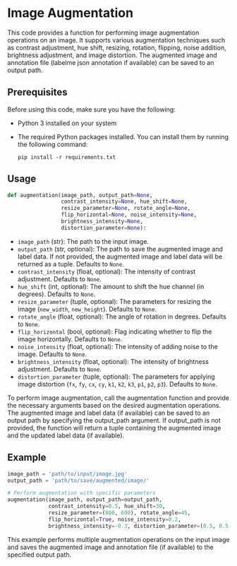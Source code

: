 # Image Augmentation

This code provides a function for performing image augmentation operations on an image. It supports various augmentation techniques such as contrast adjustment, hue shift, resizing, rotation, flipping, noise addition, brightness adjustment, and image distortion. The augmented image and annotation file (labelme json annotation if available) can be saved to an output path.

## Prerequisites

Before using this code, make sure you have the following:

- Python 3 installed on your system

- The required Python packages installed. You can install them by running the following command:

  ```shell
  pip install -r requirements.txt

## Usage

```python
def augmentation(image_path, output_path=None, 
                 contrast_intensity=None, hue_shift=None, 
                 resize_parameter=None, rotate_angle=None, 
                 flip_horizontal=None, noise_intensity=None,  
                 brightness_intensity=None,
                 distortion_parameter=None):
```

- `image_path` (str): The path to the input image.
- `output_path` (str, optional): The path to save the augmented image and label data. If not provided, the augmented image and label data will be returned as a tuple. Defaults to `None`.
- `contrast_intensity` (float, optional): The intensity of contrast adjustment. Defaults to `None`.
- `hue_shift` (int, optional): The amount to shift the hue channel (in degrees). Defaults to `None`.
- `resize_parameter` (tuple, optional): The parameters for resizing the image (`new_width`, `new_height`). Defaults to `None`.
- `rotate_angle` (float, optional): The angle of rotation in degrees. Defaults to `None`.
- `flip_horizontal` (bool, optional): Flag indicating whether to flip the image horizontally. Defaults to `None`.
- `noise_intensity` (float, optional): The intensity of adding noise to the image. Defaults to `None`.
- `brightness_intensity` (float, optional): The intensity of brightness adjustment. Defaults to `None`.
- `distortion_parameter` (tuple, optional): The parameters for applying image distortion (`fx`, `fy`, `cx`, `cy`, `k1`, `k2`, `k3`, `p1`, `p2`, `p3`). Defaults to `None`.

To perform image augmentation, call the augmentation function and provide the necessary arguments based on the desired augmentation operations. The augmented image and label data (if available) can be saved to an output path by specifying the output_path argument. If output_path is not provided, the function will return a tuple containing the augmented image and the updated label data (if available).

## Example

```python
image_path = 'path/to/input/image.jpg'
output_path = 'path/to/save/augmented/image/'

# Perform augmentation with specific parameters
augmentation(image_path, output_path=output_path, 
             contrast_intensity=0.5, hue_shift=30, 
             resize_parameter=(800, 600), rotate_angle=45, 
             flip_horizontal=True, noise_intensity=0.2,  
             brightness_intensity=-0.3, distortion_parameter=(0.5, 0.5, 0.5, 0.5, 0.1, 0.1, 0.1, 0.1, 0.1, 0.1))
```

This example performs multiple augmentation operations on the input image and saves the augmented image and annotation file (if available) to the specified output path.
